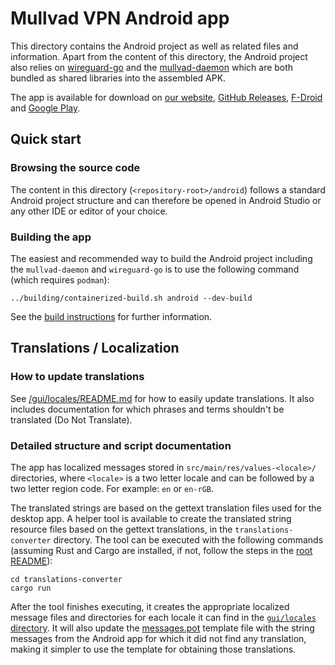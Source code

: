 # Mullvad VPN Android app

This directory contains the Android project as well as related files and information. Apart from the
content of this directory, the Android project also relies on [wireguard-go](../wireguard/) and the
[mullvad-daemon](../mullvad-daemon/) which are both bundled as shared libraries into the assembled
APK.

The app is available for download on
[our website](https://mullvad.net/download/android/),
[GitHub Releases](https://github.com/mullvad/mullvadvpn-app/releases),
[F-Droid](https://f-droid.org/packages/net.mullvad.mullvadvpn/) and
[Google Play](https://play.google.com/store/apps/details?id=net.mullvad.mullvadvpn).

## Quick start

### Browsing the source code

The content in this directory (`<repository-root>/android`) follows a standard Android project
structure and can therefore be opened in Android Studio or any other IDE or editor of your choice.

### Building the app

The easiest and recommended way to build the Android project including the `mullvad-daemon` and
`wireguard-go` is to use the following command (which requires `podman`):
```
../building/containerized-build.sh android --dev-build
```
See the [build instructions](BuildInstructions.md) for further information.

## Translations / Localization

### How to update translations

See [/gui/locales/README.md][gui-locales-readme] for how to easily update translations. It also
includes documentation for which phrases and terms shouldn't be translated (Do Not Translate).

### Detailed structure and script documentation

The app has localized messages stored in `src/main/res/values-<locale>/` directories, where
`<locale>` is a two letter locale and can be followed by a two letter region code. For example: `en`
or `en-rGB`.

The translated strings are based on the gettext translation files used for the desktop app. A helper
tool is available to create the translated string resource files based on the gettext translations,
in the `translations-converter` directory. The tool can be executed with the following commands
(assuming Rust and Cargo are installed, if not, follow the steps in the [root README][root-readme]):

```
cd translations-converter
cargo run
```

After the tool finishes executing, it creates the appropriate localized message files and
directories for each locale it can find in the [`gui/locales` directory][gui-locales]. It will also
update the [messages.pot] template file with the string messages from the Android app for which it
did not find any translation, making it simpler to use the template for obtaining those
translations.

[root-readme]: ../README.md
[gui-locales-readme]: ../gui/locales/README.md
[gui-locales]: ../gui/locales/
[messages.pot]: ../gui/locales/messages.pot
